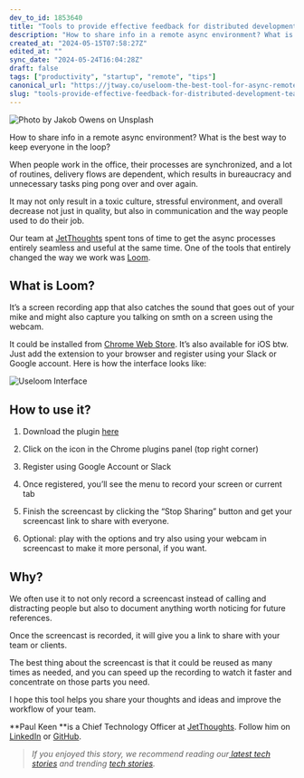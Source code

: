 ```yaml
---
dev_to_id: 1853640
title: "Tools to provide effective feedback for distributed development teams"
description: "How to share info in a remote async environment? What is the best way to keep everyone in the..."
created_at: "2024-05-15T07:58:27Z"
edited_at: ""
sync_date: "2024-05-24T16:04:28Z"
draft: false
tags: ["productivity", "startup", "remote", "tips"]
canonical_url: "https://jtway.co/useloom-the-best-tool-for-async-remote-communication-7bfcbbffe051"
slug: "tools-provide-effective-feedback-for-distributed-development-teams-productivity-startup"
---
```

![Photo by [Jakob Owens](https://unsplash.com/@jakobowens1?utm_source=unsplash&utm_medium=referral&utm_content=creditCopyText) on [Unsplash](https://unsplash.com/s/photos/video?utm_source=unsplash&utm_medium=referral&utm_content=creditCopyText)](https://cdn-images-1.medium.com/max/2000/0*qp3KwvUGOgplTVNb)

How to share info in a remote async environment? What is the best way to keep everyone in the loop?

When people work in the office, their processes are synchronized, and a lot of routines, delivery flows are dependent, which results in bureaucracy and unnecessary tasks ping pong over and over again.

It may not only result in a toxic culture, stressful environment, and overall decrease not just in quality, but also in communication and the way people used to do their job.

Our team at [JetThoughts](https://medium.com/u/c55e7783810f?source=post_page-----7bfcbbffe051----------------------) spent tons of time to get the async processes entirely seamless and useful at the same time. One of the tools that entirely changed the way we work was [Loom](https://www.loom.com/).

## What is Loom?

It’s a screen recording app that also catches the sound that goes out of your mike and might also capture you talking on smth on a screen using the webcam.

It could be installed from [Chrome Web Store](https://chrome.google.com/webstore/detail/loom-video-recorder-scree/liecbddmkiiihnedobmlmillhodjkdmb?hl=en-US). It’s also available for iOS btw. Just add the extension to your browser and register using your Slack or Google account. Here is how the interface looks like:

![Useloom Interface](https://cdn-images-1.medium.com/max/2560/0*4yAoK_Go5fiLiNbV)

## How to use it?

 1. Download the plugin [here](https://chrome.google.com/webstore/detail/loom-video-recorder-scree/liecbddmkiiihnedobmlmillhodjkdmb?hl=en-US)

 2. Click on the icon in the Chrome plugins panel (top right corner)

 3. Register using Google Account or Slack

 4. Once registered, you’ll see the menu to record your screen or current tab

 5. Finish the screencast by clicking the “Stop Sharing” button and get your screencast link to share with everyone.

 6. Optional: play with the options and try also using your webcam in screencast to make it more personal, if you want.

## Why?

We often use it to not only record a screencast instead of calling and distracting people but also to document anything worth noticing for future references.

Once the screencast is recorded, it will give you a link to share with your team or clients.

The best thing about the screencast is that it could be reused as many times as needed, and you can speed up the recording to watch it faster and concentrate on those parts you need.

I hope this tool helps you share your thoughts and ideas and improve the workflow of your team.

**Paul Keen **is a Chief Technology Officer at [JetThoughts](https://www.jetthoughts.com/). Follow him on [LinkedIn](https://www.linkedin.com/in/paul-keen/) or [GitHub](https://github.com/pftg).
>  *If you enjoyed this story, we recommend reading our[ latest tech stories](https://jtway.co/latest) and trending [tech stories](https://jtway.co/trending).*
